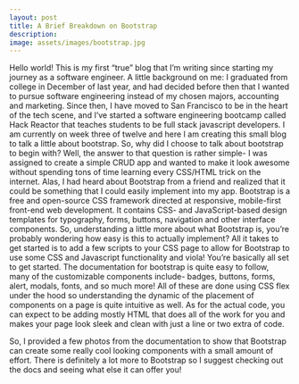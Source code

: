 ```yaml
---
layout: post
title: A Brief Breakdown on Bootstrap
description:
image: assets/images/bootstrap.jpg
---
```


Hello world! This is my first “true” blog that I’m writing since starting my journey as a software engineer. A little background on me: I graduated from college in December of last year, and had decided before then that I wanted to pursue software engineering instead of my chosen majors, accounting and marketing. Since then, I have moved to San Francisco to be in the heart of the tech scene, and I’ve started a software engineering bootcamp called Hack Reactor that teaches students to be full stack javascript developers. I am currently on week three of twelve and here I am creating this small blog to talk a little about bootstrap.
So, why did I choose to talk about bootstrap to begin with? Well, the answer to that question is rather simple- I was assigned to create a simple CRUD app and wanted to make it look awesome without spending tons of time learning every CSS/HTML trick on the internet. Alas, I had heard about Bootstrap from a friend and realized that it could be something that I could easily implement into my app. Bootstrap is a free and open-source CSS framework directed at responsive, mobile-first front-end web development. It contains CSS- and JavaScript-based design templates for typography, forms, buttons, navigation and other interface components. So, understanding a little more about what Bootstrap is, you’re probably wondering how easy is this to actually implement? All it takes to get started is to add a few scripts to your CSS page to allow for Bootstrap to use some CSS and Javascript functionality and viola! You’re basically all set to get started.
The documentation for bootstrap is quite easy to follow, many of the customizable components include- badges, buttons, forms, alert, modals, fonts, and so much more! All of these are done using CSS flex under the hood so understanding the dynamic of the placement of components on a page is quite intuitive as well. As for the actual code, you can expect to be adding mostly HTML that does all of the work for you and makes your page look sleek and clean with just a line or two extra of code.

So, I provided a few photos from the documentation to show that Bootstrap can create some really cool looking components with a small amount of effort. There is definitely a lot more to Bootstrap so I suggest checking out the docs and seeing what else it can offer you!

